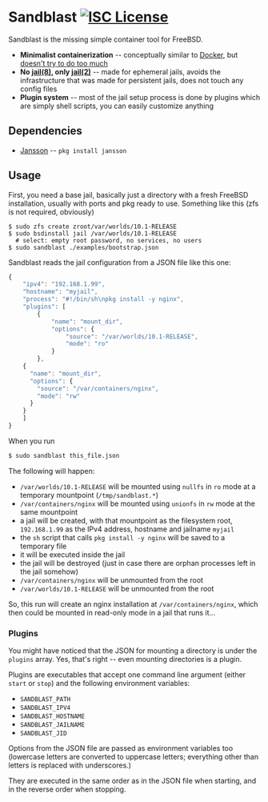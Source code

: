 # Sandblast [![ISC License](https://img.shields.io/badge/license-ISC-brightgreen.svg?style=flat)](https://tldrlegal.com/license/-isc-license)

Sandblast is the missing simple container tool for FreeBSD.

- **Minimalist containerization** -- conceptually similar to [Docker], but [doesn't try to do too much](http://suckless.org/philosophy)
- **No [jail(8)], only [jail(2)]** -- made for ephemeral jails, avoids the infrastructure that was made for persistent jails, does not touch any config files
- **Plugin system** -- most of the jail setup process is done by plugins which are simply shell scripts, you can easily customize anything

[Docker]: http://docker.io
[jail(2)]: http://www.freebsd.org/cgi/man.cgi?query=jail&apropos=0&sektion=2&arch=default&format=html
[jail(8)]: http://www.freebsd.org/cgi/man.cgi?query=jail&apropos=0&sektion=8&arch=default&format=html

## Dependencies

- [Jansson](https://www.tldrlegal.com/l/-isc-license) -- `pkg install jansson`

## Usage

First, you need a base jail, basically just a directory with a fresh FreeBSD installation, usually with ports and pkg ready to use.
Something like this (zfs is not required, obviously)

```shell
$ sudo zfs create zroot/var/worlds/10.1-RELEASE
$ sudo bsdinstall jail /var/worlds/10.1-RELEASE
  # select: empty root password, no services, no users
$ sudo sandblast ./examples/bootstrap.json
```

Sandblast reads the jail configuration from a JSON file like this one:

```javascript
{
	"ipv4": "192.168.1.99",
	"hostname": "myjail",
	"process": "#!/bin/sh\npkg install -y nginx",
	"plugins": [
		{
			"name": "mount_dir",
			"options": {
				"source": "/var/worlds/10.1-RELEASE",
				"mode": "ro"
			}
		},
    {
      "name": "mount_dir",
      "options": {
        "source": "/var/containers/nginx",
        "mode": "rw"
      }
    }
	]
}
```

When you run

```bash
$ sudo sandblast this_file.json
```

The following will happen:

- `/var/worlds/10.1-RELEASE` will be mounted using `nullfs` in `ro` mode at a temporary mountpoint (`/tmp/sandblast.*`)
- `/var/containers/nginx` will be mounted using `unionfs` in `rw` mode at the same mountpoint
- a jail will be created, with that mountpoint as the filesystem root, `192.168.1.99` as the IPv4 address, hostname and jailname `myjail`
- the `sh` script that calls `pkg install -y nginx` will be saved to a temporary file
- it will be executed inside the jail
- the jail will be destroyed (just in case there are orphan processes left in the jail somehow)
- `/var/containers/nginx` will be unmounted from the root
- `/var/worlds/10.1-RELEASE` will be unmounted from the root

So, this run will create an nginx installation at `/var/containers/nginx`, which then could be mounted in read-only mode in a jail that runs it...

### Plugins

You might have noticed that the JSON for mounting a directory is under the `plugins` array.
Yes, that's right -- even mounting directories is a plugin.

Plugins are executables that accept one command line argument (either `start` or `stop`) and the following environment variables:

- `SANDBLAST_PATH`
- `SANDBLAST_IPV4`
- `SANDBLAST_HOSTNAME`
- `SANDBLAST_JAILNAME`
- `SANDBLAST_JID`

Options from the JSON file are passed as environment variables too (lowercase letters are converted to uppercase letters; everything other than letters is replaced with underscores.)

They are executed in the same order as in the JSON file when starting, and in the reverse order when stopping.

